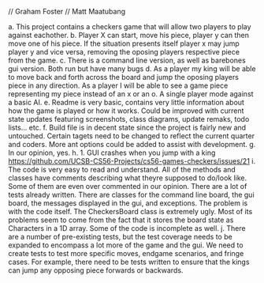// Graham Foster // Matt Maatubang

a. This project contains a checkers game that will allow two players to play against eachother.
b. Player X can start, move his piece, player y can then move one of his piece. If the situation presents itself player x may jump player y and vice versa, removing the oposing players respective piece from the game.
c. There is a command line version, as well as barebones gui version. Both run but have many bugs
d. As a player my king will be able to move back and forth across the board and jump the oposing players piece in any direction. As a player I will be able to see a game piece representing my piece instead of an x or an o. A single player mode against a basic AI.
e. Readme is very basic, contains very little information about how the game is played or how it works. Could be improved with current state updates featuring screenshots, class diagrams, update remaks, todo lists... etc.
f. Build file is in decent state since the project is fairly new and untouched. Certain tagets need to be changed to reflect the current quarter and coders. More ant options could be added to assist with development.
g. In our opinion, yes.
h. 1. GUI crashes when you jump with a king https://github.com/UCSB-CS56-Projects/cs56-games-checkers/issues/21
i. The code is very easy to read and understand. All of the methods and classes have comments describing what theyre supposed to do/look like. Some of them are even over commented in our opinion. There are a lot of tests already written. There are classes for the command line board, the gui board, the messages displayed in the gui, and exceptions. The problem is with the code itself. The CheckersBoard class is extremely ugly. Most of its problems seem to come from the fact that it stores the board state as Characters in a 1D array. Some of the code is incomplete as well.
j. There are a number of pre-existing tests, but the test coverage needs to be expanded to encompass a lot more of the game and the gui. We need to create tests to test more specific moves, endgame scenarios, and fringe cases. For example, there need to be tests written to ensure that the kings can jump any opposing piece forwards or backwards.
